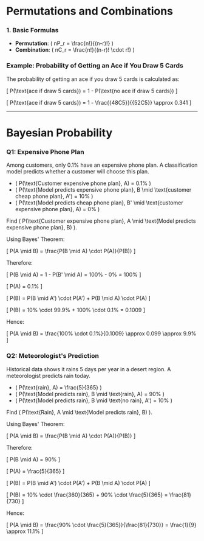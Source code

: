 # Permutations and Combinations

### 1. Basic Formulas

- **Permutation**: \( nP_r = \frac{n!}{(n-r)!} \)
- **Combination**: \( nC_r = \frac{n!}{(n-r)! \cdot r!} \)

### Example: Probability of Getting an Ace if You Draw 5 Cards

The probability of getting an ace if you draw 5 cards is calculated as:

\[
P(\text{ace if draw 5 cards}) = 1 - P(\text{no ace if draw 5 cards})
\]

\[
P(\text{ace if draw 5 cards}) = 1 - \frac{{48C5}}{{52C5}} \approx 0.341
\]

---

# Bayesian Probability

### Q1: Expensive Phone Plan

Among customers, only 0.1% have an expensive phone plan. A classification model predicts whether a customer will choose this plan.

- \( P(\text{Customer expensive phone plan}, A) = 0.1\% \)
- \( P(\text{Model predicts expensive phone plan}, B \mid \text{customer cheap phone plan}, A') = 10\% \)
- \( P(\text{Model predicts cheap phone plan}, B' \mid \text{customer expensive phone plan}, A) = 0\% \)

Find \( P(\text{Customer expensive phone plan}, A \mid \text{Model predicts expensive phone plan}, B) \).

Using Bayes' Theorem:

\[
P(A \mid B) = \frac{P(B \mid A) \cdot P(A)}{P(B)}
\]

Therefore:

\[
P(B \mid A) = 1 - P(B' \mid A) = 100\% - 0\% = 100\%
\]

\[
P(A) = 0.1\%
\]

\[
P(B) = P(B \mid A') \cdot P(A') + P(B \mid A) \cdot P(A)
\]

\[
P(B) = 10\% \cdot 99.9\% + 100\% \cdot 0.1\% = 0.1009
\]

Hence:

\[
P(A \mid B) = \frac{100\% \cdot 0.1\%}{0.1009} \approx 0.099 \approx 9.9\%
\]

### Q2: Meteorologist's Prediction

Historical data shows it rains 5 days per year in a desert region. A meteorologist predicts rain today.

- \( P(\text{rain}, A) = \frac{5}{365} \)
- \( P(\text{Model predicts rain}, B \mid \text{rain}, A) = 90\% \)
- \( P(\text{Model predicts rain}, B \mid \text{no rain}, A') = 10\% \)

Find \( P(\text{Rain}, A \mid \text{Model predicts rain}, B) \).

Using Bayes' Theorem:

\[
P(A \mid B) = \frac{P(B \mid A) \cdot P(A)}{P(B)}
\]

Therefore:

\[
P(B \mid A) = 90\%
\]

\[
P(A) = \frac{5}{365}
\]

\[
P(B) = P(B \mid A') \cdot P(A') + P(B \mid A) \cdot P(A)
\]

\[
P(B) = 10\% \cdot \frac{360}{365} + 90\% \cdot \frac{5}{365} = \frac{81}{730}
\]

Hence:

\[
P(A \mid B) = \frac{90\% \cdot \frac{5}{365}}{\frac{81}{730}} = \frac{1}{9} \approx 11.1\%
\]
